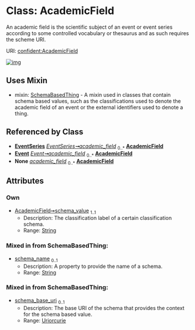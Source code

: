 
# Class: AcademicField


An academic field is the scientific subject of an event or event series according to some controlled vocabulary or thesaurus and as such requires the scheme URI.

URI: [confident:AcademicField](https://raw.githubusercontent.com/TIBHannover/ConfIDent_schema/main/src/linkml/confident_schema.yaml#AcademicField)


[![img](https://yuml.me/diagram/nofunky;dir:TB/class/[SchemaBasedThing],[EventSeries],[Event],[EventSeries]++-%20academic_field%200..*>[AcademicField&#124;schema_value:string;schema_name:string%20%3F;schema_base_uri:uriorcurie%20%3F],[Event]++-%20academic_field%200..*>[AcademicField],[EventSeries]++-%20academic_field(i)%200..*>[AcademicField],[Event]++-%20academic_field(i)%200..*>[AcademicField],[AcademicField]uses%20-.->[SchemaBasedThing])](https://yuml.me/diagram/nofunky;dir:TB/class/[SchemaBasedThing],[EventSeries],[Event],[EventSeries]++-%20academic_field%200..*>[AcademicField&#124;schema_value:string;schema_name:string%20%3F;schema_base_uri:uriorcurie%20%3F],[Event]++-%20academic_field%200..*>[AcademicField],[EventSeries]++-%20academic_field(i)%200..*>[AcademicField],[Event]++-%20academic_field(i)%200..*>[AcademicField],[AcademicField]uses%20-.->[SchemaBasedThing])

## Uses Mixin

 *  mixin: [SchemaBasedThing](SchemaBasedThing.md) - A mixin used in classes that contain schema based values, such as the classifications used to denote the academic field of an event or the external identifiers used to denote a thing.

## Referenced by Class

 *  **[EventSeries](EventSeries.md)** *[EventSeries➞academic_field](EventSeries_academic_field.md)*  <sub>0..\*</sub>  **[AcademicField](AcademicField.md)**
 *  **[Event](Event.md)** *[Event➞academic_field](Event_academic_field.md)*  <sub>0..\*</sub>  **[AcademicField](AcademicField.md)**
 *  **None** *[academic_field](academic_field.md)*  <sub>0..\*</sub>  **[AcademicField](AcademicField.md)**

## Attributes


### Own

 * [AcademicField➞schema_value](AcademicField_schema_value.md)  <sub>1..1</sub>
     * Description: The classification label of a certain classification schema.
     * Range: [String](types/String.md)

### Mixed in from SchemaBasedThing:

 * [schema_name](schema_name.md)  <sub>0..1</sub>
     * Description: A property to provide the name of a schema.
     * Range: [String](types/String.md)

### Mixed in from SchemaBasedThing:

 * [schema_base_uri](schema_base_uri.md)  <sub>0..1</sub>
     * Description: The base URI of the schema that provides the context for the schema based value.
     * Range: [Uriorcurie](types/Uriorcurie.md)
